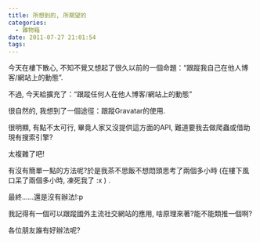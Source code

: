 ```yaml
---
title: 所想到的, 所期望的
categories:
  - 雜物箱
date: 2011-07-27 21:01:54
tags:
---
```


今天在樓下散心, 不知不覺又想起了很久以前的一個命題：“跟蹤我自己在他人博客/網站上的動態”.

不過, 今天給擴充了：“跟蹤任何人在他人博客/網站上的動態”

很自然的, 我想到了一個途徑：跟蹤Gravatar的使用.

很明顯, 有點不太可行, 畢竟人家又沒提供這方面的API, 難道要我去做爬蟲或借助現有搜索引擎?

太複雜了吧!

有沒有簡單一點的方法呢?於是我茶不思飯不想悶頭思考了兩個多小時 (在樓下風口呆了兩個多小時, 凍死我了 :x ) .

最終……還是沒有辦法!:p

我記得有一個可以跟蹤國外主流社交網站的應用, 啥原理來著?能不能類推一個啊?

各位朋友誰有好辦法呢?

